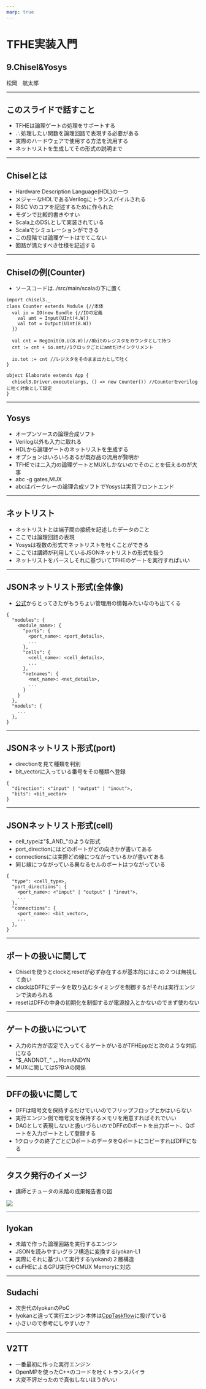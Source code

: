 ```yaml
---
marp: true
---
```

<!-- 
theme: default
size: 16:9
paginate: true
footer : ![](../../image/ccbysa.png) [licence](https://creativecommons.org/licenses/by-sa/4.0/)
style: |
  h1, h2, h3, h4, h5, header, footer {
        color: white;
    }
  section {
    background-color: #505050;
    color:white
  }
  table{
      color:black
  }
  code{
    color:black
  }
  a {
    font-weight:bold;
    color:#F00;
  } 
-->

<!-- page_number: true -->

# TFHE実装入門

## 9.Chisel&Yosys

松岡　航太郎

---

## このスライドで話すこと

- TFHEは論理ゲートの処理をサポートする
- ∴処理したい関数を論理回路で表現する必要がある
- 実際のハードウェアで使用する方法を流用する
- ネットリストを生成してその形式の説明まで

---

## Chiselとは

- Hardware Description Language(HDL)の一つ
- メジャーなHDLであるVerilogにトランスパイルされる
- RISC Vのコアを記述するために作られた
- モダンで比較的書きやすい
- Scala上のDSLとして実装されている
- Scalaでシミュレーションができる
- この段階では論理ゲートはでてこない
- 回路が満たすべき仕様を記述する

---

## Chiselの例(Counter)
- ソースコードは../src/main/scalaの下に置く

```
import chisel3._
class Counter extends Module {//本体
  val io = IO(new Bundle {//IOの定義
    val amt = Input(UInt(4.W))
    val tot = Output(UInt(8.W))
  })

  val cnt = RegInit(0.U(8.W))//8bitのレジスタをカウンタとして持つ
  cnt := cnt + io.amt//1クロックごとにamtだけインクリメント

  io.tot := cnt //レジスタをそのまま出力として吐く
}

object Elaborate extends App {
  chisel3.Driver.execute(args, () => new Counter()) //Counterをverilogに吐く対象として設定
}
```

---

## Yosys

- オープンソースの論理合成ソフト
- Verilog以外も入力に取れる
- HDLから論理ゲートのネットリストを生成する
- オプションはいろいろあるが既存品の流用が賢明か
- TFHEでは二入力の論理ゲートとMUXしかないのでそのことを伝えるのが大事
- abc -g gates,MUX
- abcはバークレーの論理合成ソフトでYosysは実質フロントエンド

---

## ネットリスト

- ネットリストとは端子間の接続を記述したデータのこと
- ここでは論理回路の表現
- Yosysは複数の形式でネットリストを吐くことができる
- ここでは講師が利用しているJSONネットリストの形式を扱う
- ネットリストをパースしそれに基づいてTFHEのゲートを実行すればいい

---

## JSONネットリスト形式(全体像)
- [公式](http://www.clifford.at/yosys/cmd_write_json.html)からとってきたがもうちょい管理用の情報みたいなのも出てくる

```
{
  "modules": {
    <module_name>: {
      "ports": {
        <port_name>: <port_details>,
        ...
      },
      "cells": {
        <cell_name>: <cell_details>,
        ...
      },
      "netnames": {
        <net_name>: <net_details>,
        ...
      }
    }
  },
  "models": {
    ...
  },
}
```

---

## JSONネットリスト形式(port)

- directionを見て種類を判別
- bit_vectorに入っている番号をその種類へ登録

```
{
  "direction": <"input" | "output" | "inout">,
  "bits": <bit_vector>
}
```

---

## JSONネットリスト形式(cell)
- cell_typeは"\$\_AND\_"のような形式
- port_directionにはどのポートがどの向きかが書いてある
- connectionsには実際どの線につながっているかが書いてある
- 同じ線につながっている異なるセルのポートはつながっている

```
{
  "type": <cell_type>,
  "port_directions": {
    <port_name>: <"input" | "output" | "inout">,
    ...
  },
  "connections": {
    <port_name>: <bit_vector>,
    ...
  },
}
```

---

## ポートの扱いに関して

- Chiselを使うとclockとresetが必ず存在するが基本的にはこの２つは無視して良い
- clockはDFFにデータを取り込むタイミングを制御するがそれは実行エンジンで決められる
- resetはDFFの中身の初期化を制御するが電源投入とかないのでまず使わない

---

## ゲートの扱いについて

- 入力の片方が否定で入ってくるゲートがいるがTFHEppだと次のような対応になる
- "\$\_ANDNOT_" ₌₌ HomANDYN
- MUXに関してはS?B:Aの関係

---

## DFFの扱いに関して

- DFFは暗号文を保持するだけでいいのでフリップフロップとかはいらない
- 実行エンジン側で暗号文を保持するメモリを用意すればそれでいい
- DAGとして表現しないと扱いづらいのでDFFのDポートを出力ポート、Qポートを入力ポートとして登録する
- 1クロックの終了ごとにDポートのデータをQポートにコピーすればDFFになる

---

## タスク発行のイメージ

- 講師とチュータの未踏の成果報告書の図

![](../../image/dependency_solve.png)

---

## Iyokan

- 未踏で作った論理回路を実行するエンジン
- JSONを読みやすいグラフ構造に変換するIyokan-L1
- 実際にそれに基づいて実行するIyokanの２層構造
- cuFHEによるGPU実行やCMUX Memoryに対応

---

## Sudachi

- 次世代のIyokanのPoC
- Iyokanと違って実行エンジン本体は[CppTaskflow](https://github.com/taskflow/taskflow)に投げている
- 小さいので参考にしやすいか？

---

## V2TT

- 一番最初に作った実行エンジン
- OpenMPを使ったC++のコードを吐くトランスパイラ
- 大変不評だったので真似しないほうがいい
